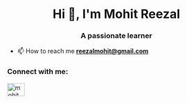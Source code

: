 <h1 align="center">Hi 👋, I'm Mohit Reezal</h1>
<h3 align="center">A passionate learner</h3>

- 📫 How to reach me **reezalmohit@gmail.com**

<h3 align="left">Connect with me:</h3>
<p align="left">
<a href="https://linkedin.com/in/mohit-reezal-b333b530b" target="blank"><img align="center" src="https://raw.githubusercontent.com/rahuldkjain/github-profile-readme-generator/master/src/images/icons/Social/linked-in-alt.svg" alt="mohit reezal" height="30" width="40" /></a>
</p>
